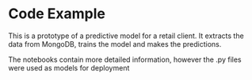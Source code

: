 # Code Example

This is a prototype of a predictive model for a retail client. It extracts the data from MongoDB, trains the model and makes the predictions.

The notebooks contain more detailed information, however the .py files were used as models for deployment
